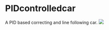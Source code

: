 # PIDcontrolledcar
A PID based correcting and line following car.
![](https://giphy.com/gifs/e3jT2AodcGYW96S0eG)
